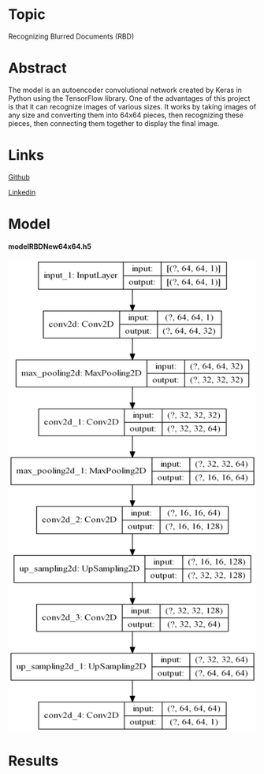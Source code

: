 # Topic
Recognizing Blurred Documents (RBD)

# Abstract
The model is an autoencoder convolutional network created by Keras in Python using the TensorFlow library. One of the advantages of this project is that it can recognize images of various sizes. It works by taking images of any size and converting them into 64x64 pieces, then recognizing these pieces, then connecting them together to display the final image.

# Links
[Github](https://github.com/AryaKoureshi/RBD)

[Linkedin](https://www.linkedin.com/posts/arya-koureshi_deeplearning-python-tensorflow-activity-6707914099294003201-5eM2)

# Model
#### modelRBDNew64x64.h5
<img src="modelRBDNew64x64.png" width="540" height="960">

# Results

